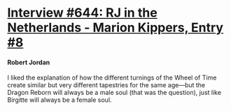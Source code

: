 # [Interview #644: RJ in the Netherlands - Marion Kippers, Entry #8](https://www.theoryland.com/intvmain.php?i=644#8)

#### Robert Jordan

I liked the explanation of how the different turnings of the Wheel of Time create similar but very different tapestries for the same age—but the Dragon Reborn will always be a male soul (that was the question), just like Birgitte will always be a female soul.

